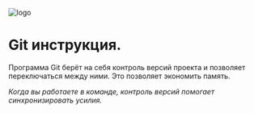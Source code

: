 ![logo](https://git-scm.com/images/logos/downloads/Git-Logo-1788C.svg)

# Git инструкция.

Программа Git берёт на себя контроль версий проекта и позволяет переключаться между ними. Это позволяет экономить память.

*Когда вы работаете в команде, контроль версий помогает синхронизировать усилия.*
